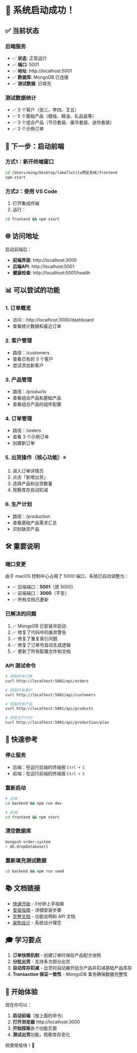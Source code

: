 # 🎉 系统启动成功！

## ✅ 当前状态

### 后端服务
- ✅ **状态**: 正常运行
- ✅ **端口**: 5001
- ✅ **地址**: http://localhost:5001
- ✅ **数据库**: MongoDB 已连接
- ✅ **测试数据**: 已填充

### 测试数据统计
- ✅ 3 个客户（张三、李四、王五）
- ✅ 5 个基础产品（蜡烛、精油、礼品盒等）
- ✅ 3 个组合产品（节日套装、豪华套装、迷你套装）
- ✅ 3 个示例订单

## 🚀 下一步：启动前端

### 方式1：新开终端窗口
```bash
cd /Users/ming/Desktop/labellotita预定系统/frontend
npm start
```

### 方式2：使用 VS Code
1. 打开集成终端
2. 运行：
```bash
cd frontend && npm start
```

## 🌐 访问地址

启动前端后：
- **前端界面**: http://localhost:3000
- **后端API**: http://localhost:5001
- **健康检查**: http://localhost:5001/health

## 📊 可以尝试的功能

### 1. 订单概览
- 访问：http://localhost:3000/dashboard
- 查看统计数据和最近订单

### 2. 客户管理
- 路径：/customers
- 查看已有的 3 个客户
- 尝试添加新客户

### 3. 产品管理
- 路径：/products
- 查看组合产品和基础产品
- 查看组合产品的组件配置

### 4. 订单管理
- 路径：/orders
- 查看 3 个示例订单
- 创建新订单

### 5. 出货操作（核心功能）⭐
1. 进入订单详情页
2. 点击「新增出货」
3. 选择产品和出货数量
4. 观察库存自动扣减

### 6. 生产计划
- 路径：/production
- 查看基础产品需求汇总
- 识别缺货产品

## 🛠️ 重要说明

### 端口变更
由于 macOS 控制中心占用了 5000 端口，系统已自动调整为：
- ✅ 后端端口：**5001**（原 5000）
- ✅ 前端端口：**3000**（不变）
- ✅ 所有文档已更新

### 已解决的问题
1. ✅ MongoDB 已安装并启动
2. ✅ 修复了代码中的废弃警告
3. ✅ 修复了重复索引问题
4. ✅ 修复了订单号自动生成逻辑
5. ✅ 更新了所有配置文件和文档

### API 测试命令
```bash
# 获取所有订单
curl http://localhost:5001/api/orders

# 获取所有客户
curl http://localhost:5001/api/customers

# 获取所有产品
curl http://localhost:5001/api/products

# 获取生产计划
curl http://localhost:5001/api/production/plan
```

## 📝 快速参考

### 停止服务
- 后端：在运行后端的终端按 `Ctrl + C`
- 前端：在运行前端的终端按 `Ctrl + C`

### 重新启动
```bash
# 后端
cd backend && npm run dev

# 前端
cd frontend && npm start
```

### 清空数据库
```bash
mongosh order-system
> db.dropDatabase()
```

### 重新填充测试数据
```bash
cd backend && npm run seed
```

## 📚 文档链接

- [快速开始](./QUICKSTART.md) - 5分钟上手指南
- [安装指南](./INSTALL.md) - 详细安装步骤
- [完整文档](./README.md) - 功能说明和 API 文档
- [架构设计](./ARCHITECTURE.md) - 系统设计理念

## 🎓 学习要点

1. **订单快照机制** - 创建订单时保存产品配方快照
2. **分批出货** - 支持多次部分出货
3. **自动库存扣减** - 出货时自动展开组合产品并扣减基础产品库存
4. **Transaction 保证一致性** - MongoDB 事务确保数据完整性

## 🎉 开始体验

现在你可以：
1. **启动前端**（按上面的命令）
2. **打开浏览器** http://localhost:3000
3. **开始探索**各个功能页面
4. **测试出货**功能，观察库存变化

祝使用愉快！🚀

